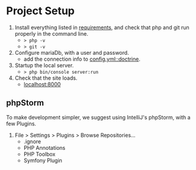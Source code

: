 # Project Setup

1. Install everything listed in [requirements](./REQUIREMENTS.md), and check that php and git run properly in the command line.
    * `> php -v`
    * `> git -v`
2. Configure mariaDb, with a user and password.
    * add the connection info to [config.yml::doctrine](../app/config/config.yml).
3. Startup the local server.
    * `> php bin/console server:run`
4. Check that the site loads.
    * [localhost:8000](http://localhost:8000)
    
## phpStorm

To make development simpler, we suggest using IntelliJ's phpStorm, with a few Plugins.
1. File > Settings > Plugins > Browse Repositories... 
    * .ignore
    * PHP Annotations
    * PHP Toolbox
    * Symfony Plugin